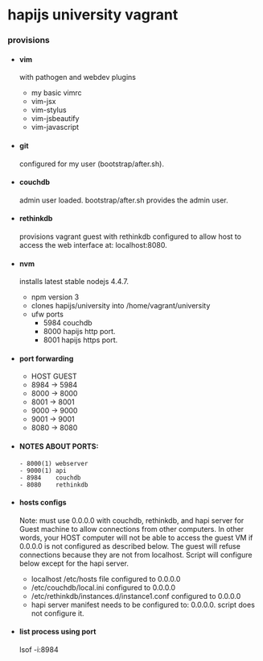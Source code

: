 
# hapijs university vagrant

### provisions
- #### vim 
    with pathogen and webdev plugins
    * my basic vimrc
    * vim-jsx
    * vim-stylus
    * vim-jsbeautify
    * vim-javascript

- #### git
    configured for my user (bootstrap/after.sh).

- #### couchdb
    admin user loaded.
    bootstrap/after.sh provides the admin user.

- #### rethinkdb
    provisions vagrant guest with rethinkdb configured
    to allow host to access the web interface at: localhost:8080.

- #### nvm
    installs latest stable nodejs 4.4.7.
    - npm version 3
    - clones hapijs/university into /home/vagrant/university
    - ufw ports
        * 5984 couchdb
        * 8000 hapijs http port.
        * 8001 hapijs https port.

- #### port forwarding
    * HOST      GUEST
    * 8984  ->  5984
    * 8000  ->  8000
    * 8001  ->  8001
    * 9000  ->  9000
    * 9001  ->  9001
    * 8080  ->  8080

- #### NOTES ABOUT PORTS: 
      - 8000(1) webserver
      - 9000(1) api
      - 8984    couchdb 
      - 8080    rethinkdb


- #### hosts configs
    Note: must use 0.0.0.0 with couchdb, rethinkdb, and hapi server
    for Guest machine to allow connections from other computers.
    In other words, your HOST computer will not be able to access the guest VM
    if 0.0.0.0 is not configured as described below. The guest will refuse connections
    because they are not from localhost. Script will configure below except for the hapi server.
    * localhost /etc/hosts file configured to 0.0.0.0
    * /etc/couchdb/local.ini configured to 0.0.0.0
    * /etc/rethinkdb/instances.d/instance1.conf configured to 0.0.0.0
    * hapi server manifest needs to be configured to: 0.0.0.0.
      script does not configure it.

- #### list process using port 
    lsof -i:8984
